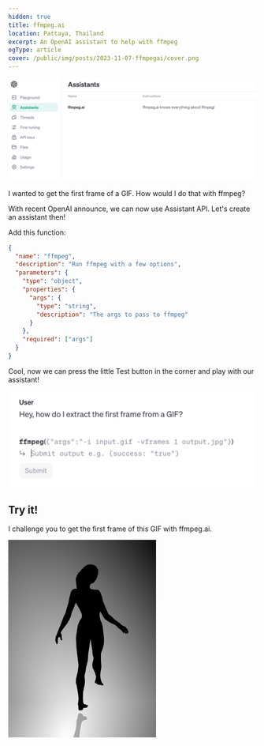 ```yaml
---
hidden: true
title: ffmpeg.ai
location: Pattaya, Thailand
excerpt: An OpenAI assistant to help with ffmpeg
ogType: article
cover: /public/img/posts/2023-11-07-ffmpegai/cover.png
---
```


![Cover](/public/img/posts/2023-11-07-ffmpegai/cover.png)

I wanted to get the first frame of a GIF.
How would I do that with ffmpeg?

With recent OpenAI announce, we can now use Assistant API.
Let's create an assistant then!

Add this function:

```json
{
  "name": "ffmpeg",
  "description": "Run ffmpeg with a few options",
  "parameters": {
    "type": "object",
    "properties": {
      "args": {
        "type": "string",
        "description": "The args to pass to ffmpeg"
      }
    },
    "required": ["args"]
  }
}
```

Cool, now we can press the little Test button in the corner and play with our assistant!

![Example](/public/img/posts/2023-11-07-ffmpegai/example.png)

## Try it!

I challenge you to get the first frame of this GIF with ffmpeg.ai.

![Balerine](/public/img/posts/2023-11-07-ffmpegai/balerine.gif)
